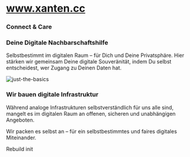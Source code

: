 # www.xanten.cc
### Connect & Care
### Deine Digitale Nachbarschaftshilfe

Selbstbestimmt im digitalen Raum – für Dich und Deine Privatsphäre. Hier stärken wir gemeinsam Deine digitale Souveränität, indem Du selbst entscheidest, wer Zugang zu Deinen Daten hat. 

![just-the-basics](https://xanten.cc/_astro/astro-new.CUHVKH-o_1BA2hj.png)

### Wir bauen digitale Infrastruktur

Während analoge Infrastrukturen selbstverständlich für uns alle sind, mangelt es im digitalen Raum an offenen, sicheren und unabhängigen Angeboten.

Wir packen es selbst an – für ein selbstbestimmtes und faires digitales Miteinander.

Rebuild init